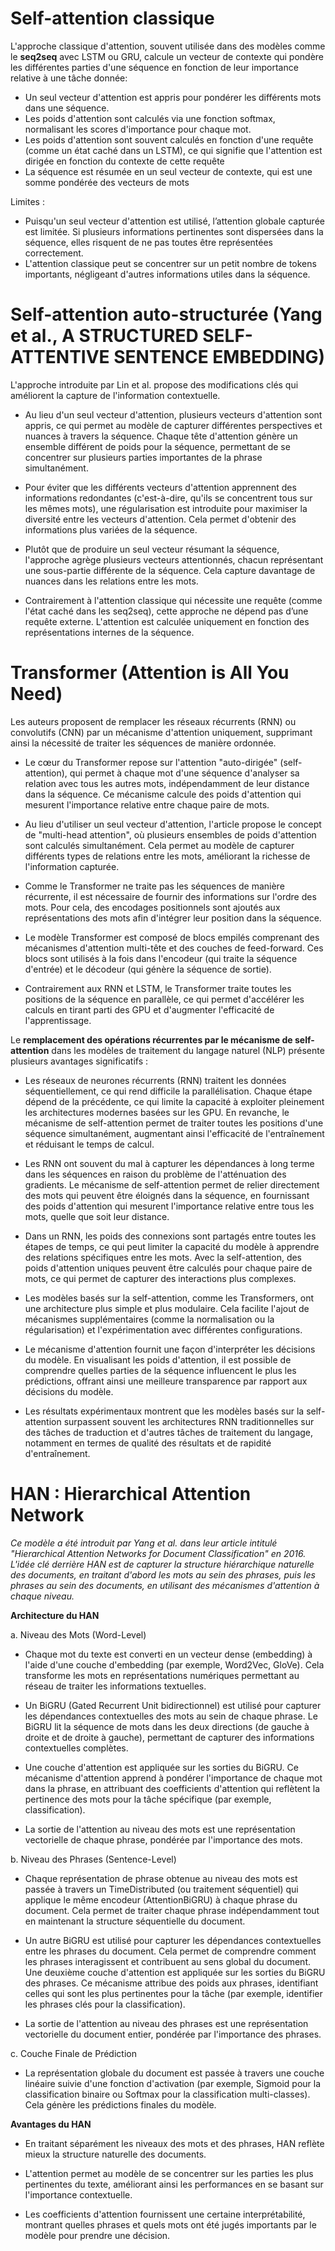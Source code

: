 # Self-attention classique

L'approche classique d'attention, souvent utilisée dans des modèles comme le **seq2seq** avec LSTM ou GRU, calcule un vecteur de contexte qui pondère les différentes parties d'une séquence en fonction de leur importance relative à une tâche donnée: 
- Un seul vecteur d'attention est appris pour pondérer les différents mots dans une séquence.
- Les poids d'attention sont calculés via une fonction softmax, normalisant les scores d'importance pour chaque mot.
- Les poids d'attention sont souvent calculés en fonction d'une requête (comme un état caché dans un LSTM), ce qui signifie que l'attention est dirigée en fonction du contexte de cette requête
- La séquence est résumée en un seul vecteur de contexte, qui est une somme pondérée des vecteurs de mots

Limites : 
- Puisqu'un seul vecteur d'attention est utilisé, l’attention globale capturée est limitée. Si plusieurs informations pertinentes sont dispersées dans la séquence, elles risquent de ne pas toutes être représentées correctement.
- L'attention classique peut se concentrer sur un petit nombre de tokens importants, négligeant d'autres informations utiles dans la séquence.

# Self-attention auto-structurée (Yang et al., A STRUCTURED SELF-ATTENTIVE SENTENCE EMBEDDING)
L'approche introduite par Lin et al. propose des modifications clés qui améliorent la capture de l'information contextuelle.

- Au lieu d'un seul vecteur d'attention, plusieurs vecteurs d'attention sont appris, ce qui permet au modèle de capturer différentes perspectives et nuances à travers la séquence. Chaque tête d'attention génère un ensemble différent de poids pour la séquence, permettant de se concentrer sur plusieurs parties importantes de la phrase simultanément.

- Pour éviter que les différents vecteurs d'attention apprennent des informations redondantes (c'est-à-dire, qu'ils se concentrent tous sur les mêmes mots), une régularisation est introduite pour maximiser la diversité entre les vecteurs d'attention. Cela permet d'obtenir des informations plus variées de la séquence.

- Plutôt que de produire un seul vecteur résumant la séquence, l'approche agrège plusieurs vecteurs attentionnés, chacun représentant une sous-partie différente de la séquence. Cela capture davantage de nuances dans les relations entre les mots.

- Contrairement à l'attention classique qui nécessite une requête (comme l'état caché dans les seq2seq), cette approche ne dépend pas d’une requête externe. L'attention est calculée uniquement en fonction des représentations internes de la séquence.

# Transformer (Attention is All You Need)
Les auteurs proposent de remplacer les réseaux récurrents (RNN) ou convolutifs (CNN) par un mécanisme d'attention uniquement, supprimant ainsi la nécessité de traiter les séquences de manière ordonnée.

- Le cœur du Transformer repose sur l'attention "auto-dirigée" (self-attention), qui permet à chaque mot d'une séquence d'analyser sa relation avec tous les autres mots, indépendamment de leur distance dans la séquence. Ce mécanisme calcule des poids d'attention qui mesurent l'importance relative entre chaque paire de mots.

- Au lieu d'utiliser un seul vecteur d'attention, l'article propose le concept de "multi-head attention", où plusieurs ensembles de poids d'attention sont calculés simultanément. Cela permet au modèle de capturer différents types de relations entre les mots, améliorant la richesse de l'information capturée.

- Comme le Transformer ne traite pas les séquences de manière récurrente, il est nécessaire de fournir des informations sur l'ordre des mots. Pour cela, des encodages positionnels sont ajoutés aux représentations des mots afin d'intégrer leur position dans la séquence.

- Le modèle Transformer est composé de blocs empilés comprenant des mécanismes d'attention multi-tête et des couches de feed-forward. Ces blocs sont utilisés à la fois dans l'encodeur (qui traite la séquence d'entrée) et le décodeur (qui génère la séquence de sortie).

- Contrairement aux RNN et LSTM, le Transformer traite toutes les positions de la séquence en parallèle, ce qui permet d'accélérer les calculs en tirant parti des GPU et d'augmenter l'efficacité de l'apprentissage.

Le **remplacement des opérations récurrentes par le mécanisme de self-attention** dans les modèles de traitement du langage naturel (NLP) présente plusieurs avantages significatifs :

- Les réseaux de neurones récurrents (RNN) traitent les données séquentiellement, ce qui rend difficile la parallélisation. Chaque étape dépend de la précédente, ce qui limite la capacité à exploiter pleinement les architectures modernes basées sur les GPU. En revanche, le mécanisme de self-attention permet de traiter toutes les positions d'une séquence simultanément, augmentant ainsi l'efficacité de l'entraînement et réduisant le temps de calcul.

- Les RNN ont souvent du mal à capturer les dépendances à long terme dans les séquences en raison du problème de l'atténuation des gradients. Le mécanisme de self-attention permet de relier directement des mots qui peuvent être éloignés dans la séquence, en fournissant des poids d'attention qui mesurent l'importance relative entre tous les mots, quelle que soit leur distance.

- Dans un RNN, les poids des connexions sont partagés entre toutes les étapes de temps, ce qui peut limiter la capacité du modèle à apprendre des relations spécifiques entre les mots. Avec la self-attention, des poids d'attention uniques peuvent être calculés pour chaque paire de mots, ce qui permet de capturer des interactions plus complexes.

- Les modèles basés sur la self-attention, comme les Transformers, ont une architecture plus simple et plus modulaire. Cela facilite l'ajout de mécanismes supplémentaires (comme la normalisation ou la régularisation) et l'expérimentation avec différentes configurations.

- Le mécanisme d'attention fournit une façon d'interpréter les décisions du modèle. En visualisant les poids d'attention, il est possible de comprendre quelles parties de la séquence influencent le plus les prédictions, offrant ainsi une meilleure transparence par rapport aux décisions du modèle.

- Les résultats expérimentaux montrent que les modèles basés sur la self-attention surpassent souvent les architectures RNN traditionnelles sur des tâches de traduction et d'autres tâches de traitement du langage, notamment en termes de qualité des résultats et de rapidité d'entraînement.

# HAN : Hierarchical Attention Network

*Ce modèle a été introduit par Yang et al. dans leur article intitulé "Hierarchical Attention Networks for Document Classification" en 2016. L'idée clé derrière HAN est de capturer la structure hiérarchique naturelle des documents, en traitant d'abord les mots au sein des phrases, puis les phrases au sein des documents, en utilisant des mécanismes d'attention à chaque niveau.*

**Architecture du HAN**

a. Niveau des Mots (Word-Level)

- Chaque mot du texte est converti en un vecteur dense (embedding) à l'aide d'une couche d'embedding (par exemple, Word2Vec, GloVe).
Cela transforme les mots en représentations numériques permettant au réseau de traiter les informations textuelles.

- Un BiGRU (Gated Recurrent Unit bidirectionnel) est utilisé pour capturer les dépendances contextuelles des mots au sein de chaque phrase.
Le BiGRU lit la séquence de mots dans les deux directions (de gauche à droite et de droite à gauche), permettant de capturer des informations contextuelles complètes.

- Une couche d'attention est appliquée sur les sorties du BiGRU. Ce mécanisme d'attention apprend à pondérer l'importance de chaque mot dans la phrase, en attribuant des coefficients d'attention qui reflètent la pertinence des mots pour la tâche spécifique (par exemple, classification).

- La sortie de l'attention au niveau des mots est une représentation vectorielle de chaque phrase, pondérée par l'importance des mots.

b. Niveau des Phrases (Sentence-Level)

- Chaque représentation de phrase obtenue au niveau des mots est passée à travers un TimeDistributed (ou traitement séquentiel) qui applique le même encodeur (AttentionBiGRU) à chaque phrase du document. Cela permet de traiter chaque phrase indépendamment tout en maintenant la structure séquentielle du document.

- Un autre BiGRU est utilisé pour capturer les dépendances contextuelles entre les phrases du document. Cela permet de comprendre comment les phrases interagissent et contribuent au sens global du document. Une deuxième couche d'attention est appliquée sur les sorties du BiGRU des phrases. Ce mécanisme attribue des poids aux phrases, identifiant celles qui sont les plus pertinentes pour la tâche (par exemple, identifier les phrases clés pour la classification).

- La sortie de l'attention au niveau des phrases est une représentation vectorielle du document entier, pondérée par l'importance des phrases.

c. Couche Finale de Prédiction

- La représentation globale du document est passée à travers une couche linéaire suivie d'une fonction d'activation (par exemple, Sigmoid pour la classification binaire ou Softmax pour la classification multi-classes). Cela génère les prédictions finales du modèle.

**Avantages du HAN** 
 
- En traitant séparément les niveaux des mots et des phrases, HAN reflète mieux la structure naturelle des documents.

- L'attention permet au modèle de se concentrer sur les parties les plus pertinentes du texte, améliorant ainsi les performances en se basant sur l'importance contextuelle.

- Les coefficients d'attention fournissent une certaine interprétabilité, montrant quelles phrases et quels mots ont été jugés importants par le modèle pour prendre une décision.